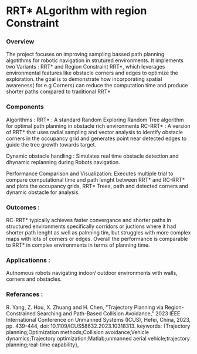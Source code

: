 # RRT* ALgorithm with region Constraint

### Overview

  The project focuses on improving sampling bassed path planning algotithms for robotic navigation in strutured environments. It implements two Variants : RRT* and Region Constraint RRT*,
  which leverages environmental features like obstacle corners and edges to optimize the exploration. the goal is to demonstrate how incorporating spatial awareness( for e.g Corners) can reduce the computation time and produce shorter paths compared to traditional RRT*


### Components 

  Algorithms : 
  RRT* : A standard Random Exploring Random Tree algorithm for optimal path planning in obstacle rich environments
  RC-RRT* : A version of RRT* that uses radial sampling and vector analysis to identify obstacle corners in the occupancy grid and generates point near detected edges to guide the tree growth towards target.

  Dynamic obstacle handling :
  Simulates real time obstacle detection and dhynamic replanning during Robots navigation.

  
  Performance Comparison and Visualization:
  Executes multiple trial to compare computational time and path lenght between RRT* and RC-RRT* and plots the occupancy grids, RRT* Trees, path and detected corners and dynamic obstacle for analysis.

### Outcomes : 

  RC-RRT* typically achieves faster convergance and shorter paths in structured environments specifically corridors or juctions where it had shorter path lenght as well as palnning tim, but struggles with more complex maps with lots of corners or edges.
  Overall the performance is comparable to RRT* in complex environments in terms of planning time.

### Applicationns :
  Autnomous robots navigating indoor/ outdoor environments with walls, corners and obstacles.

### Referances : 
  R. Yang, Z. Hou, X. Zhuang and H. Chen, "Trajectory Planning via Region-Constrained Searching and Path-Based Collision Avoidance," 2023 IEEE International Conference on Unmanned Systems (ICUS), Hefei, China, 2023, pp. 439-444, doi: 10.1109/ICUS58632.2023.10318313. keywords: {Trajectory planning;Optimization methods;Collision avoidance;Vehicle dynamics;Trajectory optimization;Matlab;unmanned aerial vehicle;trajectory planning;real-time capability},


  
